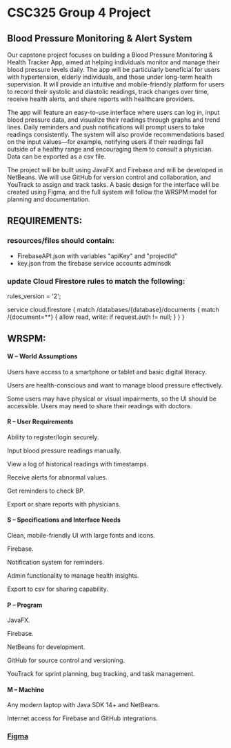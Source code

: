 # CSC325 Group 4 Project
## Blood Pressure Monitoring & Alert System
Our capstone project focuses on building a Blood Pressure Monitoring & Health Tracker App, aimed at helping individuals monitor and manage their blood pressure levels daily. The app will be particularly beneficial for users with hypertension, elderly individuals, and those under long-term health supervision. It will provide an intuitive and mobile-friendly platform for users to record their systolic and diastolic readings, track changes over time, receive health alerts, and share reports with healthcare providers.

The app will feature an easy-to-use interface where users can log in, input blood pressure data, and visualize their readings through graphs and trend lines. Daily reminders and push notifications will prompt users to take readings consistently. The system will also provide recommendations based on the input values—for example, notifying users if their readings fall outside of a healthy range and encouraging them to consult a physician. Data can be exported as a csv file.

The project will be built using JavaFX and Firebase and will be developed in NetBeans. We will use GitHub for version control and collaboration, and YouTrack to assign and track tasks. A basic design for the interface will be created using Figma, and the full system will follow the WRSPM model for planning and documentation. 

## REQUIREMENTS:
### resources/files should contain:
- FirebaseAPI.json with variables "apiKey" and "projectId"
- key.json from the firebase service accounts adminsdk


### update Cloud Firestore rules to match the following: 
rules_version = '2';

service cloud.firestore {
  match /databases/{database}/documents {
    match /{document=**} {
      allow read, write: if request.auth != null;
    }
  }
}
## WRSPM: 
#### W – World Assumptions
Users have access to a smartphone or tablet and basic digital literacy.

Users are health-conscious and want to manage blood pressure effectively. 

Some users may have physical or visual impairments, so the UI should be accessible. Users may need to share their readings with doctors. 

#### R – User Requirements 
Ability to register/login securely. 

Input blood pressure readings manually. 

View a log of historical readings with timestamps. 

Receive alerts for abnormal values. 

Get reminders to check BP. 

Export or share reports with physicians. 

#### S – Specifications and Interface Needs 
Clean, mobile-friendly UI with large fonts and icons. 

Firebase. 

Notification system for reminders. 

Admin functionality to manage health insights. 

Export to csv for sharing capability. 

#### P – Program
JavaFX. 

Firebase. 

NetBeans for development. 

GitHub for source control and versioning. 

YouTrack for sprint planning, bug tracking, and task management. 

#### M – Machine
Any modern laptop with Java SDK 14+ and NetBeans. 

Internet access for Firebase and GitHub integrations.


### [Figma](https://www.figma.com/files/team/1517314258344349520/project/403038466/Team-project?fuid=1517314590848677779)

